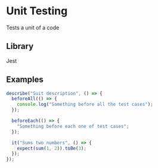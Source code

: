 # Unit Testing

Tests a unit of a code

## Library

Jest

## Examples

```javascript
describe("Suit description", () => {
  beforeAll(() => {
    console.log("Something before all the test cases");
  });

  beforeEach(() => {
    "Something before each one of test cases";
  });

  it("Sums two numbers", () => {
    expect(sum(1, 2)).toBe(3);
  });
});
```
